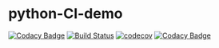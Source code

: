 # python-CI-demo

[![Codacy Badge](https://api.codacy.com/project/badge/Grade/90519e388a6845ffaae73b1d55d8db77)](https://app.codacy.com/app/fahadsha/python-CI-demo?utm_source=github.com&utm_medium=referral&utm_content=fahadsha/python-CI-demo&utm_campaign=Badge_Grade_Dashboard)
[![Build Status](https://travis-ci.org/fahadsha/python-CI-demo.svg?branch=master)](https://travis-ci.org/fahadsha/python-CI-demo)
[![codecov](https://codecov.io/gh/fahadsha/python-CI-demo/branch/master/graph/badge.svg)](https://codecov.io/gh/fahadsha/python-CI-demo)
[![Codacy Badge](https://api.codacy.com/project/badge/Grade/baa5c1be5d44478c8f57fa30c29814eb)](https://www.codacy.com/app/fahadsha/python-CI-demo?utm_source=github.com&amp;utm_medium=referral&amp;utm_content=fahadsha/python-CI-demo&amp;utm_campaign=Badge_Grade)
